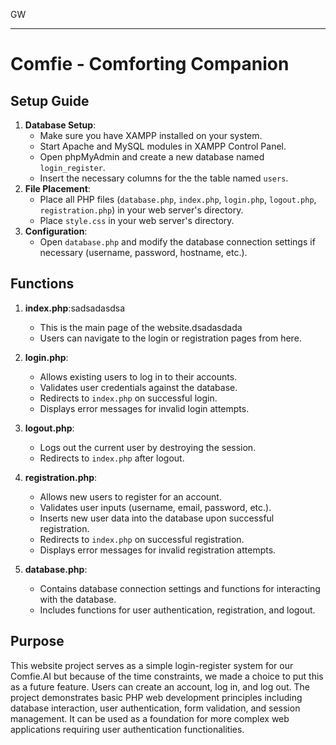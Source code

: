 GW

---

# Comfie - Comforting Companion

## Setup Guide

1. **Database Setup**:
   - Make sure you have XAMPP installed on your system.
   - Start Apache and MySQL modules in XAMPP Control Panel.
   - Open phpMyAdmin and create a new database named `login_register`.
   - Insert the necessary columns for the the table named `users`.
2. **File Placement**:
   - Place all PHP files (`database.php`, `index.php`, `login.php`, `logout.php`, `registration.php`) in your web server's directory.
   - Place `style.css` in your web server's directory.
3. **Configuration**:
   - Open `database.php` and modify the database connection settings if necessary (username, password, hostname, etc.).

## Functions

1. **index.php**:sadsadasdsa

   - This is the main page of the website.dsadasdada
   - Users can navigate to the login or registration pages from here.

2. **login.php**:

   - Allows existing users to log in to their accounts.
   - Validates user credentials against the database.
   - Redirects to `index.php` on successful login.
   - Displays error messages for invalid login attempts.

3. **logout.php**:

   - Logs out the current user by destroying the session.
   - Redirects to `index.php` after logout.

4. **registration.php**:

   - Allows new users to register for an account.
   - Validates user inputs (username, email, password, etc.).
   - Inserts new user data into the database upon successful registration.
   - Redirects to `index.php` on successful registration.
   - Displays error messages for invalid registration attempts.

5. **database.php**:
   - Contains database connection settings and functions for interacting with the database.
   - Includes functions for user authentication, registration, and logout.

## Purpose

This website project serves as a simple login-register system for our Comfie.AI but because of the time constraints, we made a choice to put this as a future feature. Users can create an account, log in, and log out. The project demonstrates basic PHP web development principles including database interaction, user authentication, form validation, and session management. It can be used as a foundation for more complex web applications requiring user authentication functionalities.
